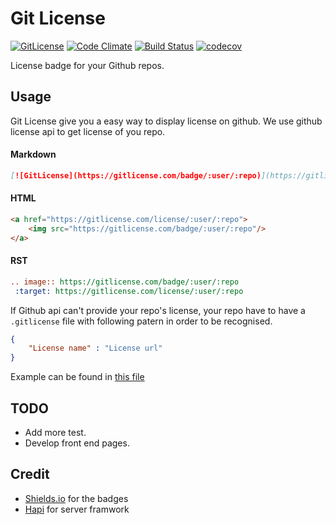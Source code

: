 # Git License
[![GitLicense](https://gitlicense.com/badge/ducthienbui97/gitlicense)](https://gitlicense.com/license/ducthienbui97/gitlicense)
[![Code Climate](https://codeclimate.com/github/ducthienbui97/gitlicense/badges/gpa.svg)](https://codeclimate.com/github/ducthienbui97/gitlicense)
[![Build Status](https://travis-ci.org/ducthienbui97/gitlicense.svg?branch=master)](https://travis-ci.org/ducthienbui97/gitlicense)
[![codecov](https://codecov.io/gh/ducthienbui97/gitlicense/branch/master/graph/badge.svg)](https://codecov.io/gh/ducthienbui97/gitlicense)

License badge for your Github repos.

## Usage

Git License give you a easy way to display license on github.
We use github license api to get license of you repo.

#### Markdown

```md
[![GitLicense](https://gitlicense.com/badge/:user/:repo)](https://gitlicense.com/license/:user/:repo)
```
#### HTML

``` html
<a href="https://gitlicense.com/license/:user/:repo">
    <img src="https://gitlicense.com/badge/:user/:repo"/>
</a>
```

#### RST

``` rest
.. image:: https://gitlicense.com/badge/:user/:repo
 :target: https://gitlicense.com/license/:user/:repo
```

If Github api can't provide your repo's license, your repo have to have a ```.gitlicense``` file with following patern in order to be recognised.

``` json
{
    "License name" : "License url"
}
```

Example can be found in [this file](.gitlicense)

## TODO
- Add more test.
- Develop front end pages.

## Credit
- [Shields.io](https://github.com/badges) for the badges
- [Hapi](https://github.com/hapijs) for server framwork
